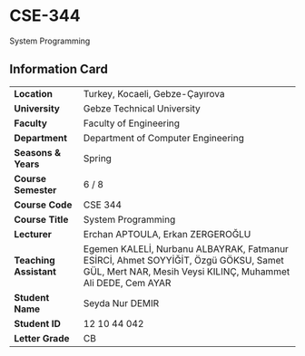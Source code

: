 # CSE-344
System Programming

## Information Card
| | |
| --- | --- |
| **Location** | Turkey, Kocaeli, Gebze-Çayırova |
| **University** | Gebze Technical University |
| **Faculty** | Faculty of Engineering |
| **Department** | Department of Computer Engineering |
| **Seasons & Years** | Spring |
| **Course Semester** | 6 / 8 |
| **Course Code** | CSE 344 |
| **Course Title** | System Programming |
| **Lecturer** | Erchan APTOULA, Erkan ZERGEROĞLU |
| **Teaching Assistant** | Egemen KALELİ, Nurbanu ALBAYRAK, Fatmanur ESİRCİ, Ahmet SOYYİĞİT, Özgü GÖKSU, Samet GÜL, Mert NAR, Mesih Veysi KILINÇ, Muhammet Ali DEDE, Cem AYAR |
| **Student Name** | Seyda Nur DEMIR |
| **Student ID** | 12 10 44 042 |
| **Letter Grade** | CB |
